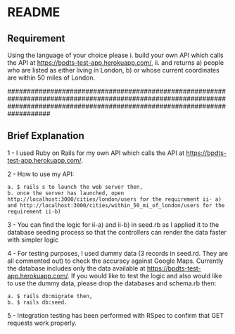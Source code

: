 # README

## Requirement
Using the language of your choice please 
    i. build your own API which calls the API at https://bpdts-test-app.herokuapp.com/, 
    ii. and returns 
        a) people who are listed as either living in London,
        b) or whose current coordinates are within 50 miles of London. 


###################################################################################################################################################################################

## Brief Explanation

1 - I used Ruby on Rails for my own API which calls the API at https://bpdts-test-app.herokuapp.com/.

2 - How to use my API:

    a. $ rails s to launch the web server then,
    b. once the server has launched, open http://localhost:3000/cities/london/users for the requirement ii- a) and http://localhost:3000/cities/within_50_mi_of_london/users for the requirement ii-b)

3 - You can find the logic for ii-a) and ii-b) in seed.rb as I applied it to the database seeding process so that the controllers can render the data faster with simpler logic

4 - For testing purposes, I used dummy data (3 records in seed.rd. They are all commented out) to check the accuracy against Google Maps. 
Currently the database includes only the data available at https://bpdts-test-app.herokuapp.com/. If you would like to test the logic and also would like to use the dummy data,
please drop the databases and schema.rb then: 

    a. $ rails db:migrate then,
    b. $ rails db:seed.

5 - Integration testing has been performed with RSpec to confirm that GET requests work properly.